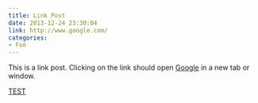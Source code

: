 ```yaml
---
title: Link Post
date: 2013-12-24 23:30:04
link: http://www.google.com/
categories:
- Foo
---
```


This is a link post. Clicking on the link should open [Google](http://www.google.com/) in a new tab or window.

[TEST](/assets/images/postImages/mongoClient.png)
